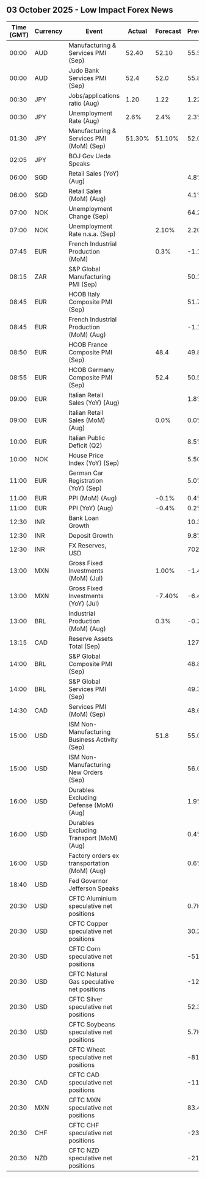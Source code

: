 ## 03 October 2025 - Low Impact Forex News

| Time (GMT) | Currency | Event | Actual | Forecast | Previous |
|------|----------|-------|--------|----------|----------|
| 00:00 | AUD | Manufacturing & Services PMI (Sep) | 52.40 | 52.10 | 55.50 |
| 00:00 | AUD | Judo Bank Services PMI (Sep) | 52.4 | 52.0 | 55.8 |
| 00:30 | JPY | Jobs/applications ratio (Aug) | 1.20 | 1.22 | 1.22 |
| 00:30 | JPY | Unemployment Rate (Aug) | 2.6% | 2.4% | 2.3% |
| 01:30 | JPY | Manufacturing & Services PMI (MoM) (Sep) | 51.30% | 51.10% | 52.00% |
| 02:05 | JPY | BOJ Gov Ueda Speaks |  |  |  |
| 06:00 | SGD | Retail Sales (YoY) (Aug) |  |  | 4.8% |
| 06:00 | SGD | Retail Sales (MoM) (Aug) |  |  | 4.1% |
| 07:00 | NOK | Unemployment Change (Sep) |  |  | 64.20K |
| 07:00 | NOK | Unemployment Rate n.s.a. (Sep) |  | 2.10% | 2.20% |
| 07:45 | EUR | French Industrial Production (MoM) |  | 0.3% | -1.1% |
| 08:15 | ZAR | S&P Global Manufacturing PMI (Sep) |  |  | 50.1 |
| 08:45 | EUR | HCOB Italy Composite PMI (Sep) |  |  | 51.7 |
| 08:45 | EUR | French Industrial Production (MoM) (Aug) |  |  | -1.1% |
| 08:50 | EUR | HCOB France Composite PMI (Sep) |  | 48.4 | 49.8 |
| 08:55 | EUR | HCOB Germany Composite PMI (Sep) |  | 52.4 | 50.5 |
| 09:00 | EUR | Italian Retail Sales (YoY) (Aug) |  |  | 1.8% |
| 09:00 | EUR | Italian Retail Sales (MoM) (Aug) |  | 0.0% | 0.0% |
| 10:00 | EUR | Italian Public Deficit (Q2) |  |  | 8.5% |
| 10:00 | NOK | House Price Index (YoY) (Sep) |  |  | 5.50% |
| 11:00 | EUR | German Car Registration (YoY) (Sep) |  |  | 5.0% |
| 11:00 | EUR | PPI (MoM) (Aug) |  | -0.1% | 0.4% |
| 11:00 | EUR | PPI (YoY) (Aug) |  | -0.4% | 0.2% |
| 12:30 | INR | Bank Loan Growth |  |  | 10.3% |
| 12:30 | INR | Deposit Growth |  |  | 9.8% |
| 12:30 | INR | FX Reserves, USD |  |  | 702.57B |
| 13:00 | MXN | Gross Fixed Investments (MoM) (Jul) |  | 1.00% | -1.40% |
| 13:00 | MXN | Gross Fixed Investments (YoY) (Jul) |  | -7.40% | -6.40% |
| 13:00 | BRL | Industrial Production (MoM) (Aug) |  | 0.3% | -0.2% |
| 13:15 | CAD | Reserve Assets Total (Sep) |  |  | 127.9B |
| 14:00 | BRL | S&P Global Composite PMI (Sep) |  |  | 48.8 |
| 14:00 | BRL | S&P Global Services PMI (Sep) |  |  | 49.3 |
| 14:30 | CAD | Services PMI (MoM) (Sep) |  |  | 48.60% |
| 15:00 | USD | ISM Non-Manufacturing Business Activity (Sep) |  | 51.8 | 55.0 |
| 15:00 | USD | ISM Non-Manufacturing New Orders (Sep) |  |  | 56.0 |
| 16:00 | USD | Durables Excluding Defense (MoM) (Aug) |  |  | 1.9% |
| 16:00 | USD | Durables Excluding Transport (MoM) (Aug) |  |  | 0.4% |
| 16:00 | USD | Factory orders ex transportation (MoM) (Aug) |  |  | 0.6% |
| 18:40 | USD | Fed Governor Jefferson Speaks |  |  |  |
| 20:30 | USD | CFTC Aluminium speculative net positions |  |  | 0.7K |
| 20:30 | USD | CFTC Copper speculative net positions |  |  | 30.2K |
| 20:30 | USD | CFTC Corn speculative net positions |  |  | -51.2K |
| 20:30 | USD | CFTC Natural Gas speculative net positions |  |  | -128.1K |
| 20:30 | USD | CFTC Silver speculative net positions |  |  | 52.3K |
| 20:30 | USD | CFTC Soybeans speculative net positions |  |  | 5.7K |
| 20:30 | USD | CFTC Wheat speculative net positions |  |  | -81.7K |
| 20:30 | CAD | CFTC CAD speculative net positions |  |  | -114.8K |
| 20:30 | MXN | CFTC MXN speculative net positions |  |  | 83.4K |
| 20:30 | CHF | CFTC CHF speculative net positions |  |  | -23.0K |
| 20:30 | NZD | CFTC NZD speculative net positions |  |  | -21.1K |
